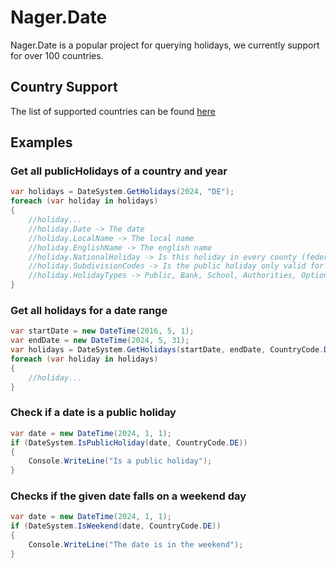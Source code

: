 # Nager.Date

Nager.Date is a popular project for querying holidays, we currently support for over 100 countries.

## Country Support
The list of supported countries can be found [here](https://date.nager.at/Country/Coverage)

## Examples

### Get all publicHolidays of a country and year
```cs
var holidays = DateSystem.GetHolidays(2024, "DE");
foreach (var holiday in holidays)
{
    //holiday...
    //holiday.Date -> The date
    //holiday.LocalName -> The local name
    //holiday.EnglishName -> The english name
    //holiday.NationalHoliday -> Is this holiday in every county (federal state)
    //holiday.SubdivisionCodes -> Is the public holiday only valid for a special county ISO-3166-2 - Federal states
    //holiday.HolidayTypes -> Public, Bank, School, Authorities, Optional, Observance
}
```

### Get all holidays for a date range
```cs
var startDate = new DateTime(2016, 5, 1);
var endDate = new DateTime(2024, 5, 31);
var holidays = DateSystem.GetHolidays(startDate, endDate, CountryCode.DE);
foreach (var holiday in holidays)
{
	//holiday...
}
```

### Check if a date is a public holiday
```cs
var date = new DateTime(2024, 1, 1);
if (DateSystem.IsPublicHoliday(date, CountryCode.DE))
{
    Console.WriteLine("Is a public holiday");
}
```

### Checks if the given date falls on a weekend day
```cs
var date = new DateTime(2024, 1, 1);
if (DateSystem.IsWeekend(date, CountryCode.DE))
{
    Console.WriteLine("The date is in the weekend");
}
```